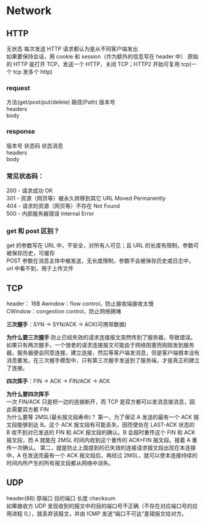 # Network

## HTTP

无状态 每次发送 HTTP 请求都认为是从不同客户端发出  
如果要保持会话，用 cookie 和 session（作为额外的信息写在 header 中）
原始的 HTTP 是打开 TCP，发送一个 HTTP，关闭 TCP；HTTP2 开始可复用 tcp(一个 tcp 发多个 http)

### request

方法(get/post/put/delete) 路径(Path) 版本号  
headers  
body

### response

版本号 状态码 状态消息  
headers  
body

### 常见状态码：

200 - 请求成功 OK  
301 - 资源（网页等）被永久转移到其它 URL Moved Permanently  
404 - 请求的资源（网页等）不存在 Not Found  
500 - 内部服务器错误 Internal Error

### get 和 post 区别？

get 的参数写在 URL 中，不安全，对所有人可见；且 URL 的长度有限制，参数可被保存历史，可缓存  
POST 参数在消息主体中被发送，无长度限制，参数不会被保存历史或日志中，url 中看不到，用于上传文件

## TCP

header： 16B
Awindow：flow control，防止接收端接收太慢  
CWindow：congestion control，防止网络拥堵

**三次握手**：SYN -> SYN/ACK -> ACK(可携带数据)

**为什么要三次握手** 防止已经失效的请求连接报文突然传到了服务器，导致错误。如果只有两次握手，一个很老的请求连接报文可能由于网络阻塞而刚刚发到服务器，服务器便会同意连接，建立连接，然后等客户端发消息，但是客户端根本没有消息要发。在三次握手模型中，只有第三次握手发送到了服务端，才是真正的建立了连接。

**四次挥手**：FIN -> ACK -> FIN/ACK -> ACK

**为什么要四次挥手**  
一次 FIN/ACK 只是把一边的连接断开，而 TCP 是双方都可以发消息接消息，因此需要双方都 FIN  
为什么要等 2MSL(最长报文段寿命)？
第一，为了保证 A 发送的最有一个 ACK 报文段能够到达 B。这个 ACK 报文段有可能丢失，因而使处在 LAST-ACK 状态的 B 收不到对已发送的 FIN 和 ACK 报文段的确认。B 会超时重传这个 FIN 和 ACK 报文段，而 A 就能在 2MSL 时间内收到这个重传的 ACK+FIN 报文段。接着 A 重传一次确认。
第二，就是防止上面提到的已失效的连接请求报文段出现在本连接中，A 在发送完最有一个 ACK 报文段后，再经过 2MSL，就可以使本连接持续的时间内所产生的所有报文段都从网络中消失。

## UDP

header(8B) 原端口 目的端口 长度 checksum  
如果接收方 UDP 发现收到的报文中的目的端口号不正确（不存在对应端口号的应用进程 0,），就丢弃该报文，并由 ICMP 发送“端口不可达”差错报文给对方。
